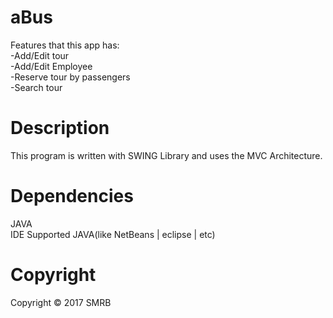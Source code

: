 # aBus
Features that this app has:                           
-Add/Edit tour                         
-Add/Edit Employee                              
-Reserve tour by passengers                             
-Search tour                              


# Description
This program is written with SWING Library and uses the MVC Architecture.

# Dependencies
  JAVA                                     
  IDE Supported JAVA(like NetBeans | eclipse | etc)


# Copyright
Copyright © 2017 SMRB 
